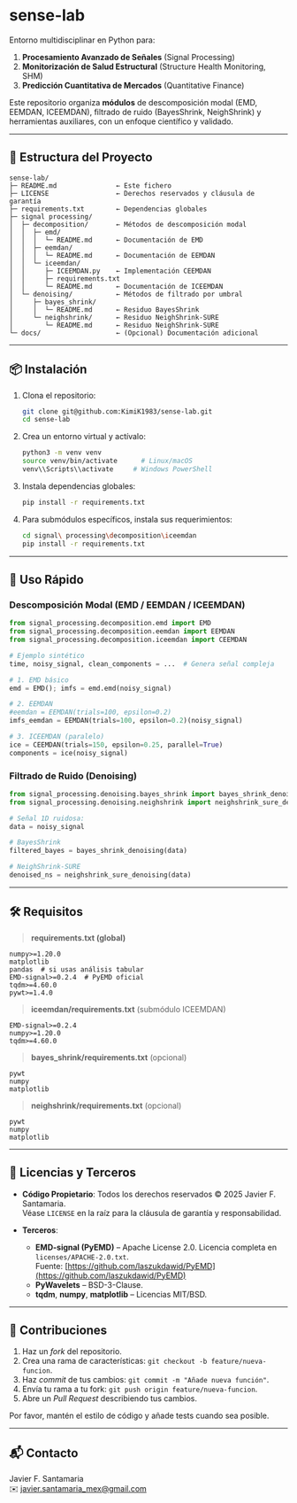 # sense-lab

Entorno multidisciplinar en Python para:

1. **Procesamiento Avanzado de Señales** (Signal Processing)
2. **Monitorización de Salud Estructural** (Structure Health Monitoring, SHM)
3. **Predicción Cuantitativa de Mercados** (Quantitative Finance)

Este repositorio organiza **módulos** de descomposición modal (EMD, EEMDAN, ICEEMDAN), filtrado de ruido (BayesShrink, NeighShrink) y herramientas auxiliares, con un enfoque científico y validado.

---

## 📂 Estructura del Proyecto

```
sense-lab/
├─ README.md               ← Este fichero
├─ LICENSE                 ← Derechos reservados y cláusula de garantía
├─ requirements.txt        ← Dependencias globales
├─ signal processing/
│  ├─ decomposition/       ← Métodos de descomposición modal
│  │  ├─ emd/
│  │  │  └─ README.md      ← Documentación de EMD
│  │  ├─ eemdan/
│  │  │  └─ README.md      ← Documentación de EEMDAN
│  │  └─ iceemdan/
│  │     ├─ ICEEMDAN.py    ← Implementación CEEMDAN
│  │     ├─ requirements.txt
│  │     └─ README.md      ← Documentación de ICEEMDAN
│  └─ denoising/           ← Métodos de filtrado por umbral
│     ├─ bayes_shrink/
│     │  └─ README.md      ← Residuo BayesShrink
│     └─ neighshrink/      ← Residuo NeighShrink-SURE
│        └─ README.md      ← Residuo NeighShrink-SURE
└─ docs/                   ← (Opcional) Documentación adicional
```

---

## 📦 Instalación

1. Clona el repositorio:

   ```bash
   git clone git@github.com:KimiK1983/sense-lab.git
   cd sense-lab
   ```

2. Crea un entorno virtual y actívalo:

   ```bash
   python3 -m venv venv
   source venv/bin/activate      # Linux/macOS
   venv\\Scripts\\activate     # Windows PowerShell
   ```

3. Instala dependencias globales:

   ```bash
   pip install -r requirements.txt
   ```

4. Para submódulos específicos, instala sus requerimientos:

   ```bash
   cd signal\ processing\decomposition\iceemdan
   pip install -r requirements.txt
   ```

---

## 🚀 Uso Rápido

### Descomposición Modal (EMD / EEMDAN / ICEEMDAN)

```python
from signal_processing.decomposition.emd import EMD
from signal_processing.decomposition.eemdan import EEMDAN
from signal_processing.decomposition.iceemdan import CEEMDAN

# Ejemplo sintético
time, noisy_signal, clean_components = ...  # Genera señal compleja

# 1. EMD básico
emd = EMD(); imfs = emd.emd(noisy_signal)

# 2. EEMDAN
#eemdan = EEMDAN(trials=100, epsilon=0.2)
imfs_eemdan = EEMDAN(trials=100, epsilon=0.2)(noisy_signal)

# 3. ICEEMDAN (paralelo)
ice = CEEMDAN(trials=150, epsilon=0.25, parallel=True)
components = ice(noisy_signal)
```

### Filtrado de Ruido (Denoising)

```python
from signal_processing.denoising.bayes_shrink import bayes_shrink_denoising
from signal_processing.denoising.neighshrink import neighshrink_sure_denoising

# Señal 1D ruidosa:
data = noisy_signal

# BayesShrink
filtered_bayes = bayes_shrink_denoising(data)

# NeighShrink-SURE
denoised_ns = neighshrink_sure_denoising(data)
```

---

## 🛠️ Requisitos

> **requirements.txt (global)**

```
numpy>=1.20.0
matplotlib
pandas  # si usas análisis tabular
EMD-signal>=0.2.4  # PyEMD oficial
tqdm>=4.60.0
pywt>=1.4.0
```

> **iceemdan/requirements.txt**  (submódulo ICEEMDAN)

```
EMD-signal>=0.2.4
numpy>=1.20.0
tqdm>=4.60.0
```

> **bayes\_shrink/requirements.txt**  (opcional)

```
pywt
numpy
matplotlib
```

> **neighshrink/requirements.txt**  (opcional)

```
pywt
numpy
matplotlib
```

---

## 📖 Licencias y Terceros

- **Código Propietario**: Todos los derechos reservados © 2025 Javier F. Santamaria.\
  Véase `LICENSE` en la raíz para la cláusula de garantía y responsabilidad.

- **Terceros**:

  - **EMD-signal (PyEMD)** – Apache License 2.0. Licencia completa en `licenses/APACHE-2.0.txt`.\
    Fuente: [https://github.com/laszukdawid/PyEMD](https://github.com/laszukdawid/PyEMD)
  - **PyWavelets** – BSD-3-Clause.
  - **tqdm**, **numpy**, **matplotlib** – Licencias MIT/BSD.

---

## 🤝 Contribuciones

1. Haz un *fork* del repositorio.
2. Crea una rama de características: `git checkout -b feature/nueva-funcion`.
3. Haz *commit* de tus cambios: `git commit -m "Añade nueva función"`.
4. Envía tu rama a tu fork: `git push origin feature/nueva-funcion`.
5. Abre un *Pull Request* describiendo tus cambios.

Por favor, mantén el estilo de código y añade tests cuando sea posible.

---

## 📬 Contacto

Javier F. Santamaria\
✉️ [javier.santamaria\_mex@gmail.com](mailto\:javier.santamaria_mex@gmail.com)

